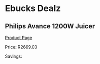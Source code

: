 
# Ebucks Dealz
## Philips Avance 1200W Juicer
[Product Page](https://www.ebucks.com/web/shop/productSelected.do?prodId=996859034&catId=704987863)

Price: R2669.00

Savings: 


	